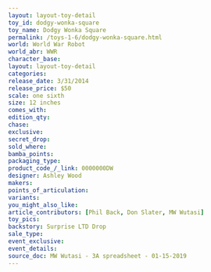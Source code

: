 ```yaml
---
layout: layout-toy-detail 
toy_id: dodgy-wonka-square
toy_name: Dodgy Wonka Square
permalink: /toys-1-6/dodgy-wonka-square.html
world: World War Robot
world_abr: WWR
character_base: 
layout: layout-toy-detail
categories: 
release_date: 3/31/2014
release_price: $50 
scale: one sixth
size: 12 inches
comes_with: 
edition_qty: 
chase: 
exclusive: 
secret_drop: 
sold_where: 
bamba_points: 
packaging_type: 
product_code_/_link: 0000000DW
designer: Ashley Wood
makers: 
points_of_articulation: 
variants: 
you_might_also_like: 
article_contributors: [Phil Back, Don Slater, MW Wutasi]
toy_pics: 
backstory: Surprise LTD Drop
sale_type: 
event_exclusive: 
event_details: 
source_doc: MW Wutasi - 3A spreadsheet - 01-15-2019
---
```

